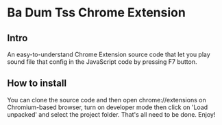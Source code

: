 # Ba Dum Tss Chrome Extension

## Intro
An easy-to-understand Chrome Extension source code that let you play sound file that config in the JavaScript code by pressing F7 button.

## How to install
You can clone the source code and then open chrome://extensions on Chromium-based browser, turn on developer mode then click on 'Load unpacked' and select the project folder. That's all need to be done. Enjoy!